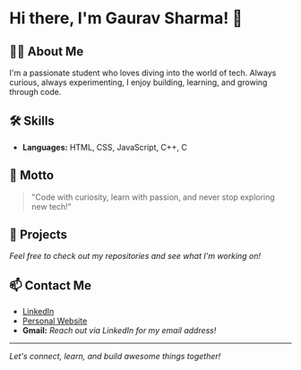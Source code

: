 # Hi there, I'm Gaurav Sharma! 👋

## 👨‍🎓 About Me
I'm a passionate student who loves diving into the world of tech. Always curious, always experimenting, I enjoy building, learning, and growing through code.

## 🛠️ Skills
- **Languages:** HTML, CSS, JavaScript, C++, C

## 🌟 Motto
> "Code with curiosity, learn with passion, and never stop exploring new tech!"

## 🚀 Projects
*Feel free to check out my repositories and see what I'm working on!*

## 📫 Contact Me
- [LinkedIn](#) <!-- Add your LinkedIn URL here -->
- [Personal Website](#) <!-- Add your personal website URL here -->
- **Gmail:** *Reach out via LinkedIn for my email address!*

---

*Let's connect, learn, and build awesome things together!*
